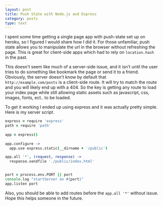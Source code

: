```yaml
---
layout: post
title: Push State with Node.js and Express
category: posts
type: text
---
```


I spent some time getting a single page app with push-state set up on heroku, so I figured I would share how I did it. For those unfamiliar, push state allows you to manipulate the url in the browser without refreshing the page. This is great for client-side apps which had to rely on `location.hash` in the past.

This doesn't seem like much of a server-side issue, and it isn't until the user tries to do something like bookmark the page or send it to a friend.  Obviously, the server doesn't know by default that `http://example.com/posts` is a client-side route.  It will try to match the route and you will likely end up with a 404.  So the key is getting any route to load your index page while still allowing static assets such as javascript, css, images, fonts, ect.. to be loaded.

To get it working I ended up using express and it was actually pretty simple.  Here is my server script.

```coffeescript
express = require 'express'
path = require 'path'
 
app = express()
 
app.configure ->
  app.use express.static(__dirname + '/public')

app.all '*', (request, response) ->
  response.sendfile './public/index.html'

 
port = process.env.PORT || port
console.log "startServer on #{port}"
app.listen port

```
Also, you should be able to add routes before the `app.all '*'` without issue. Hope this helps someone in the future.
